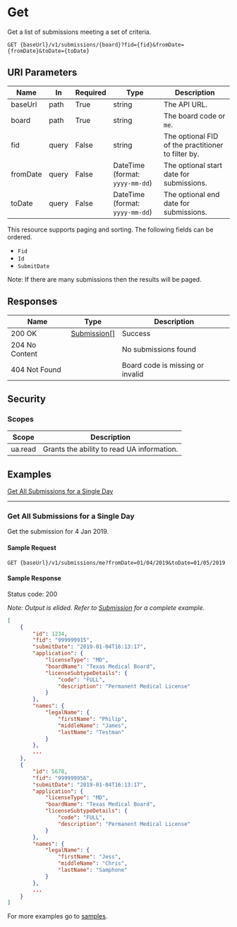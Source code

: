# Get

Get a list of submissions meeting a set of criteria.

```http
GET {baseUrl}/v1/submissions/{board}?fid={fid}&fromDate={fromDate}&toDate={toDate}
```

## URI Parameters

| Name | In | Required | Type | Description |
| - |-|-|-|-|
| baseUrl | path | True | string | The API URL. |
| board | path | True | string | The board code or `me`. |
| fid | query | False | string | The optional FID of the practitioner to filter by. |
| fromDate | query | False | DateTime (format: `yyyy-mm-dd`) | The optional start date for submissions. |
| toDate | query | False | DateTime (format: `yyyy-mm-dd`) | The optional end date for submissions. |

This resource supports paging and sorting. The following fields can be ordered.

- `Fid`
- `Id`
- `SubmitDate`

Note: If there are many submissions then the results will be paged.

## Responses

| Name | Type | Description |
| - |-|-|
| 200 OK | [Submission[]](/docs/definitions/submission.md) | Success |
| 204 No Content | | No submissions found |
| 404 Not Found | | Board code is missing or invalid |

## Security

### Scopes

| Scope | Description |
| -|-|
| ua.read | Grants the ability to read UA information. |

## Examples

[Get All Submissions for a Single Day](#get-all-submissions-for-a-single-day)
***

### Get All Submissions for a Single Day

Get the submission for 4 Jan 2019.

#### Sample Request

```http
GET {baseUrl}/v1/submissions/me?fromDate=01/04/2019&toDate=01/05/2019
```

#### Sample Response

Status code: 200

*Note: Output is elided. Refer to [Submission](/docs/definitions/submission.md) for a complete example.*

```json
[
    {
        "id": 1234,
        "fid": "999999915",
        "submitDate": "2019-01-04T16:13:17",
        "application": {
            "licenseType": "MD",
            "boardName": "Texas Medical Board",
            "licenseSubtypeDetails": {
                "code": "FULL",
                "description": "Permanent Medical License"
            }
        },
        "names": {
            "legalName": {
                "firstName": "Philip",
                "middleName": "James",
                "lastName": "Testman"
            }
        },
        ...        
    },
    {
        "id": 5678,
        "fid": "999999956",
        "submitDate": "2019-01-04T16:13:17",
        "application": {
            "licenseType": "MD",
            "boardName": "Texas Medical Board",
            "licenseSubtypeDetails": {
                "code": "FULL",
                "description": "Permanent Medical License"
            }
        },        
        "names": {
            "legalName": {
                "firstName": "Jess",
                "middleName": "Chris",
                "lastName": "Samphone"
            }
        },
        ...
    }
]
```

For more examples go to [samples](/samples/).
